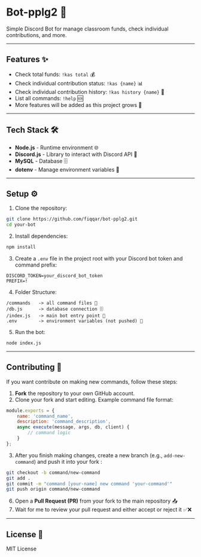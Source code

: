 # Bot-pplg2 🤖

Simple Discord Bot for manage classroom funds, check individual contributions, and more.

---

## Features ✨

- Check total funds: `!kas total` 💰
- Check individual contribution status: `!kas {name}` 📊
- Check individual contribution history: `!kas history {name}` 📜
- List all commands: `!help` 🆘
- More features will be added as this project grows 🚀

---

## Tech Stack 🛠️

- **Node.js** - Runtime environment 🌐
- **Discord.js** - Library to interact with Discord API 💬
- **MySQL** - Database 🗄️
- **dotenv** - Manage environment variables 🔑 

---

## Setup ⚙️

1. Clone the repository:
```bash
git clone https://github.com/fiqqar/bot-pplg2.git
cd your-bot
```

2. Install dependencies:
```bash
npm install
```

3. Create a `.env` file in the project root with your Discord bot token and command prefix:
```
DISCORD_TOKEN=your_discord_bot_token
PREFIX=!
```

4. Folder Structure:
```
/commands   -> all command files 📂
/db.js      -> database connection 🗄️
/index.js   -> main bot entry point 🚀
.env        -> environment variables (not pushed) 🔑
```

5. Run the bot:
```bash
node index.js
```

---

## Contributing 🤝

If you want contribute on making new commands, follow these steps:

1. **Fork** the repository to your own GitHub account.
2. Clone your fork and start editing. Example command file format:
```js
module.exports = {
    name: 'command_name',
    description: 'command_description',
    async execute(message, args, db, client) {
        // command logic
    }
};
```
3. After you finish making changes, create a new branch (e.g., `add-new-command`) and push it into your fork :
```bash
git checkout -b command/new-command
git add .
git commit -m "command [your-name] new command 'your-command'"
git push origin command/new-command
```
6. Open a **Pull Request (PR)** from your fork to the main repository 📤
7. Wait for me to review your pull request and either accept or reject it ✅❌

---

## License 📜

MIT License
